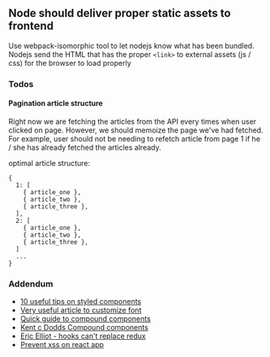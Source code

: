 ## Node should deliver proper static assets to frontend

Use webpack-isomorphic tool to let nodejs know what has been bundled. Nodejs send the HTML that has the proper `<link>` to external assets (js / css) for the browser to load properly


### Todos

#### Pagination article structure

Right now we are fetching the articles from the API every times when user clicked on page. However, we should memoize the page we've had fetched. For example, user should not be needing to refetch article from page 1 if he / she has already fetched the articles already.

optimal article structure:

```
{
  1: [
    { article_one },
    { article_two },
    { article_three },
  ],
  2: [
    { article_one },
    { article_two },
    { article_three },
  ]
  ...
}
```

### Addendum

 - [10 useful tips on styled components](https://medium.com/@pitipatdop/10-useful-tips-for-styled-components-b7710b021e6a)
 - [Very useful article to customize font](https://css-tricks.com/three-techniques-performant-custom-font-usage/)
 - [Quick guide to compound components](https://blog.logrocket.com/guide-to-react-compound-components-9c4b3eb482e9/)
 - [Kent c Dodds Compound components](https://kentcdodds.com/blog/compound-components-with-react-hooks/)
 - [Eric Elliot - hooks can't replace redux](https://medium.com/javascript-scene/do-react-hooks-replace-redux-210bab340672)
 - [Prevent xss on react app](https://medium.com/node-security/the-most-common-xss-vulnerability-in-react-js-applications-2bdffbcc1fa0)
